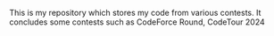 This is my repository which stores my code from various contests.
It concludes some contests such as CodeForce Round, CodeTour 2024